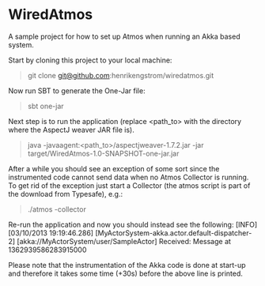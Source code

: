 WiredAtmos
==========

A sample project for how to set up Atmos when running an Akka based system.

Start by cloning this project to your local machine:
> git clone git@github.com:henrikengstrom/wiredatmos.git

Now run SBT to generate the One-Jar file:
> sbt one-jar

Next step is to run the application (replace <path_to> with the directory where the AspectJ weaver JAR file is).
> java -javaagent:<path_to>/aspectjweaver-1.7.2.jar -jar target/WiredAtmos-1.0-SNAPSHOT-one-jar.jar

After a while you should see an exception of some sort since the instrumented code cannot send data when no Atmos Collector is running.
To get rid of the exception just start a Collector (the atmos script is part of the download from Typesafe), e.g.:
> ./atmos -collector

Re-run the application and now you should instead see the following:
[INFO] [03/10/2013 19:19:46.286] [MyActorSystem-akka.actor.default-dispatcher-2] [akka://MyActorSystem/user/SampleActor] Received: Message at 1362939586283915000

Please note that the instrumentation of the Akka code is done at start-up and therefore it takes some time (+30s) before the above line is printed.